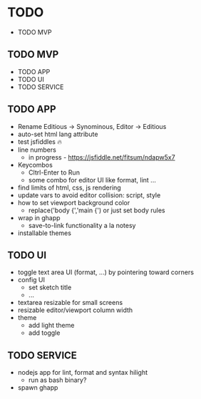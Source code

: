 # TODO
- TODO MVP

## TODO MVP
- TODO APP
- TODO UI
- TODO SERVICE

## TODO APP
- Rename Editious -> Synominous, Editor -> Editious
- auto-set html lang attribute
- test jsfiddles 🔥
- line numbers
  - in progress - https://jsfiddle.net/fitsum/ndapw5x7
- Keycombos
  - Cltrl-Enter to Run
  - some combo for editor UI like format, lint ...
- find limits of html, css, js rendering
- update vars to avoid editor collision: script, style
- how to set viewport background color
  - replace('body {','main {') or just set body rules
- wrap in ghapp
  - save-to-link functionality a la notesy
- installable themes

## TODO UI
- toggle text area UI (format, ...) by pointering toward corners
- config UI
  - set sketch title
  - ...
- textarea resizable for small screens
- resizable editor/viewport column width
- theme
  - add light theme
  - add toggle

## TODO SERVICE
- nodejs app for lint, format and syntax hilight
  - run as bash binary?
- spawn ghapp
